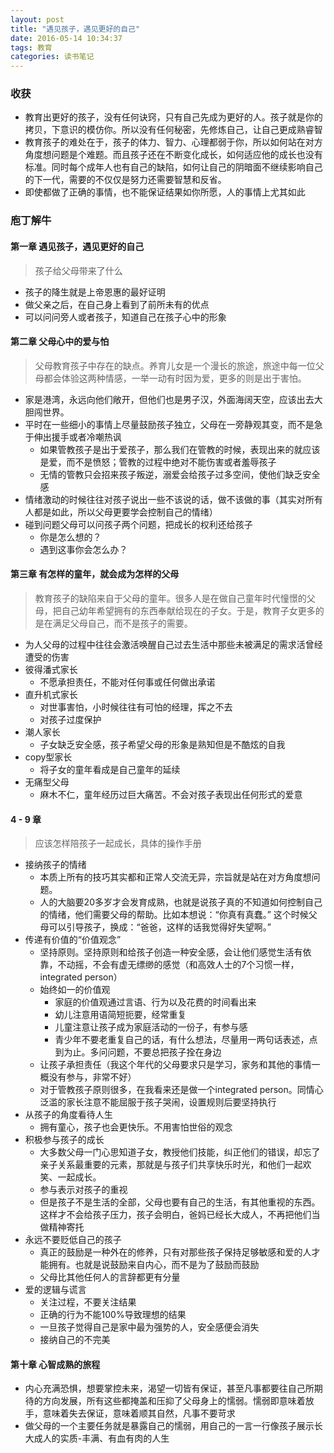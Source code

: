 ```yaml
---
layout: post
title: "遇见孩子，遇见更好的自己"
date: 2016-05-14 10:34:37
tags: 教育 
categories: 读书笔记
---
```


### 收获
- 教育出更好的孩子，没有任何诀窍，只有自己先成为更好的人。孩子就是你的拷贝，下意识的模仿你。所以没有任何秘密，先修炼自己，让自己更成熟睿智
- 教育孩子的难处在于，孩子的体力、智力、心理都弱于你，所以如何站在对方角度想问题是个难题。而且孩子还在不断变化成长，如何适应他的成长也没有标准。同时每个成年人也有自己的缺陷，如何让自己的阴暗面不继续影响自己的下一代，需要的不仅仅是努力还需要智慧和反省。
- 即使都做了正确的事情，也不能保证结果如你所愿，人的事情上尤其如此

### 庖丁解牛

#### 第一章 遇见孩子，遇见更好的自己

> 孩子给父母带来了什么

- 孩子的降生就是上帝恩惠的最好证明
- 做父亲之后，在自己身上看到了前所未有的优点
- 可以问问旁人或者孩子，知道自己在孩子心中的形象

#### 第二章 父母心中的爱与怕

> 父母教育孩子中存在的缺点。养育儿女是一个漫长的旅途，旅途中每一位父母都会体验这两种情感，一举一动有时因为爱，更多的则是出于害怕。 

- 家是港湾，永远向他们敞开，但他们也是男子汉，外面海阔天空，应该出去大胆闯世界。
- 平时在一些细小的事情上尽量鼓励孩子独立，父母在一旁静观其变，而不是急于伸出援手或者冷嘲热讽
    + 如果管教孩子是出于爱孩子，那么我们在管教的时候，表现出来的就应该是爱，而不是愤怒；管教的过程中绝对不能伤害或者羞辱孩子
    + 无情的管教只会招来孩子叛逆，溺爱会给孩子过多空间，使他们缺乏安全感
- 情绪激动的时候往往对孩子说出一些不该说的话，做不该做的事（其实对所有人都是如此，所以父母更要学会控制自己的情绪）
- 碰到问题父母可以问孩子两个问题，把成长的权利还给孩子
    + 你是怎么想的？
    + 遇到这事你会怎么办？
 
#### 第三章 有怎样的童年，就会成为怎样的父母

> 教育孩子的缺陷来自于父母的童年。很多人是在做自己童年时代憧憬的父母，把自己幼年希望拥有的东西奉献给现在的子女。于是，教育子女更多的是在满足父母自己，而不是孩子的需要。

- 为人父母的过程中往往会激活唤醒自己过去生活中那些未被满足的需求活曾经遭受的伤害
- 彼得潘式家长
    + 不愿承担责任，不能对任何事或任何做出承诺
- 直升机式家长
    + 对世事害怕，小时候往往有可怕的经理，挥之不去
    + 对孩子过度保护
- 潮人家长
    + 子女缺乏安全感，孩子希望父母的形象是熟知但是不酷炫的自我
- copy型家长
    + 将子女的童年看成是自己童年的延续
- 无痛型父母
    + 麻木不仁，童年经历过巨大痛苦。不会对孩子表现出任何形式的爱意

#### 4 - 9 章 

> 应该怎样陪孩子一起成长，具体的操作手册

- 接纳孩子的情绪
    + 本质上所有的技巧其实都和正常人交流无异，宗旨就是站在对方角度想问题。
    + 人的大脑要20多岁才会发育成熟，也就是说孩子真的不知道如何控制自己的情绪，他们需要父母的帮助。比如本想说：“你真有真蠢。” 这个时候父母可以引导孩子，换成：“爸爸，这样的话我觉得好失望啊。”
- 传递有价值的“价值观念”
    + 坚持原则。坚持原则和给孩子创造一种安全感，会让他们感觉生活有依靠，不动摇，不会有虚无缥缈的感觉（和高效人士的7个习惯一样，integrated person）
    + 始终如一的价值观
        * 家庭的价值观通过言语、行为以及花费的时间看出来
        * 幼儿注意用语简短扼要，经常重复
        * 儿童注意让孩子成为家庭活动的一份子，有参与感
        * 青少年不要老重复自己的话，有什么想法，尽量用一两句话表述，点到为止。多问问题，不要总把孩子拴在身边
    + 让孩子承担责任（我这个年代的父母要求只是学习，家务和其他的事情一概没有参与，非常不好）
    + 对于管教孩子原则很多，在我看来还是做一个integrated person。同情心泛滥的家长注意不能屈服于孩子哭闹，设置规则后要坚持执行
- 从孩子的角度看待人生
    + 拥有童心，孩子也会更快乐。不用害怕世俗的观念
- 积极参与孩子的成长
    + 大多数父母一门心思知道子女，教授他们技能，纠正他们的错误，却忘了亲子关系最重要的元素，那就是与孩子们共享快乐时光，和他们一起欢笑、一起成长。
    + 参与表示对孩子的重视
    + 但是孩子不是生活的全部，父母也要有自己的生活，有其他重视的东西。这样才不会给孩子压力，孩子会明白，爸妈已经长大成人，不再把他们当做精神寄托
- 永远不要贬低自己的孩子
    + 真正的鼓励是一种外在的修养，只有对那些孩子保持足够敏感和爱的人才能拥有。也就是说鼓励来自内心，而不是为了鼓励而鼓励
    + 父母比其他任何人的言辞都更有分量
- 爱的逻辑与谎言
    + 关注过程，不要关注结果
    + 正确的行为不能100%导致理想的结果
    + 一旦孩子觉得自己是家中最为强势的人，安全感便会消失
    + 接纳自己的不完美

#### 第十章 心智成熟的旅程
- 内心充满恐惧，想要掌控未来，渴望一切皆有保证，甚至凡事都要往自己所期待的方向发展，所有这些都掩盖和压抑了父母身上的懦弱。懦弱即意味着放手，意味着失去保证，意味着顺其自然，凡事不要苛求
- 做父母的一个主要任务就是暴露自己的懦弱，用自己的一言一行像孩子展示长大成人的实质-丰满、有血有肉的人生


